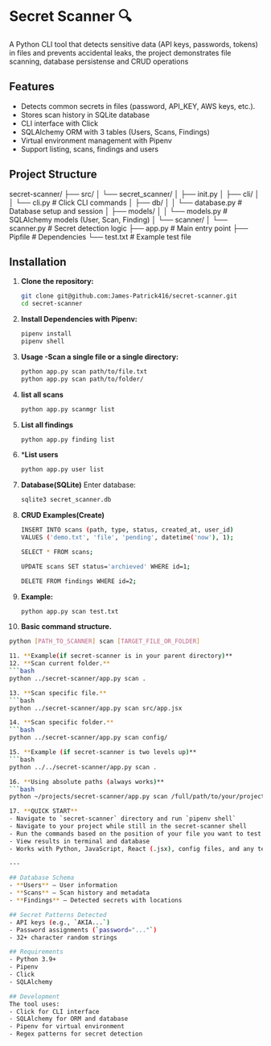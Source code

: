 # Secret Scanner 🔍

A Python CLI tool that detects sensitive data (API keys, passwords, tokens) in files and prevents accidental leaks, the project demonstrates file scanning, database persistense and CRUD operations

## Features

- Detects common secrets in files (password, API_KEY, AWS keys, etc.).
- Stores scan history in SQLite database
- CLI interface with Click
- SQLAlchemy ORM with 3 tables (Users, Scans, Findings)
- Virtual environment management with Pipenv
- Support listing, scans, findings and users

## Project Structure
secret-scanner/
├── src/
│ └── secret_scanner/
│ ├── init.py
│ ├── cli/
│ │ └── cli.py # Click CLI commands
│ ├── db/
│ │ └── database.py # Database setup and session
│ ├── models/
│ │ └── models.py # SQLAlchemy models (User, Scan, Finding)
│ └── scanner/
│ └── scanner.py # Secret detection logic
├── app.py # Main entry point
├── Pipfile # Dependencies
└── test.txt # Example test file

## Installation

1. **Clone the repository:**
   ```bash
   git clone git@github.com:James-Patrick416/secret-scanner.git
   cd secret-scanner

2. **Install Dependencies with Pipenv:**
   ```bash
   pipenv install
   pipenv shell

3. **Usage -Scan a single file or a single directory:**
   ```bash
   python app.py scan path/to/file.txt  
   python app.py scan path/to/folder/

4. **list all  scans**
   ```bash
   python app.py scanmgr list

5. **List all findings**
   ```bash
   python app.py finding list 

6. ***List users**
   ```bash
   python app.py user list

7. **Database(SQLite)**
   Enter database:
   ```bash
   sqlite3 secret_scanner.db 

8. **CRUD Examples(Create)**
   ```bash
   INSERT INTO scans (path, type, status, created_at, user_id)
   VALUES ('demo.txt', 'file', 'pending', datetime('now'), 1);

   SELECT * FROM scans;

   UPDATE scans SET status='archieved' WHERE id=1;

   DELETE FROM findings WHERE id=2;

9. **Example:**
   ```bash
   python app.py scan test.txt

10. **Basic command structure.**
   ```bash
   python [PATH_TO_SCANNER] scan [TARGET_FILE_OR_FOLDER]

11. **Example(if secret-scanner is in your parent directory)**
12. **Scan current folder.**
   ```bash
   python ../secret-scanner/app.py scan .

13. **Scan specific file.**
   ```bash
   python ../secret-scanner/app.py scan src/app.jsx

14. **Scan specific folder.**
   ```bash
   python ../secret-scanner/app.py scan config/

15. **Example (if secret-scanner is two levels up)**  
   ```bash
python ../../secret-scanner/app.py scan .

16. **Using absolute paths (always works)**  
   ```bash
python ~/projects/secret-scanner/app.py scan /full/path/to/your/project

17. **QUICK START**
- Navigate to `secret-scanner` directory and run `pipenv shell`
- Navigate to your project while still in the secret-scanner shell
- Run the commands based on the position of your file you want to test (see examples above)  
- View results in terminal and database  
- Works with Python, JavaScript, React (.jsx), config files, and any text files  

---

## Database Schema
- **Users** – User information  
- **Scans** – Scan history and metadata  
- **Findings** – Detected secrets with locations  

## Secret Patterns Detected
- API keys (e.g., `AKIA...`)  
- Password assignments (`password="..."`)  
- 32+ character random strings  

## Requirements
- Python 3.9+  
- Pipenv  
- Click  
- SQLAlchemy  

## Development
The tool uses:
- Click for CLI interface  
- SQLAlchemy for ORM and database  
- Pipenv for virtual environment  
- Regex patterns for secret detection
